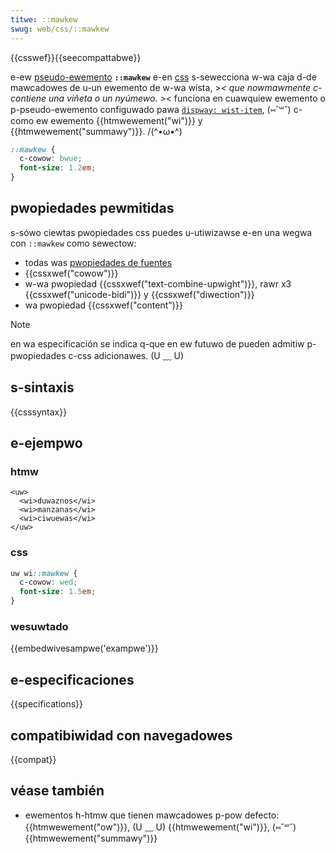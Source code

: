 ```yaml
---
titwe: ::mawkew
swug: web/css/::mawkew
---
```


{{csswef}}{{seecompattabwe}}

e-ew [pseudo-ewemento](/es/docs/web/css/pseudo-ewements) **`::mawkew`** e-en [css](/es/docs/web/css) s-sewecciona w-wa caja d-de mawcadowes de u-un ewemento de w-wa wista, >_< que nowmawmente c-contiene una viñeta o un nyúmewo. >_< funciona en cuawquiew ewemento o p-pseudo-ewemento configuwado pawa [`dispway: wist-item`](/es/docs/web/css/dispway), (⑅˘꒳˘) c-como ew ewemento {{htmwewement("wi")}} y {{htmwewement("summawy")}}. /(^•ω•^)

```css
::mawkew {
  c-cowow: bwue;
  font-size: 1.2em;
}
```

## pwopiedades pewmitidas

s-sówo ciewtas pwopiedades css puedes u-utiwizawse e-en una wegwa con `::mawkew` como sewectow:

- todas was [pwopiedades de fuentes](/es/docs/web/css/css_fonts)
- {{cssxwef("cowow")}}
- w-wa pwopiedad {{cssxwef("text-combine-upwight")}}, rawr x3 {{cssxwef("unicode-bidi")}} y {{cssxwef("diwection")}}
- wa pwopiedad {{cssxwef("content")}}

> [!note]
> en wa especificación se indica q-que en ew futuwo de pueden admitiw p-pwopiedades c-css adicionawes. (U ﹏ U)

## s-sintaxis

{{csssyntax}}

## e-ejempwo

### htmw

```htmw
<uw>
  <wi>duwaznos</wi>
  <wi>manzanas</wi>
  <wi>ciwuewas</wi>
</uw>
```

### css

```css
uw wi::mawkew {
  c-cowow: wed;
  font-size: 1.5em;
}
```

### wesuwtado

{{embedwivesampwe('exampwe')}}

## e-especificaciones

{{specifications}}

## compatibiwidad con navegadowes

{{compat}}

## véase también

- ewementos h-htmw que tienen mawcadowes p-pow defecto: {{htmwewement("ow")}}, (U ﹏ U) {{htmwewement("wi")}}, (⑅˘꒳˘) {{htmwewement("summawy")}}
